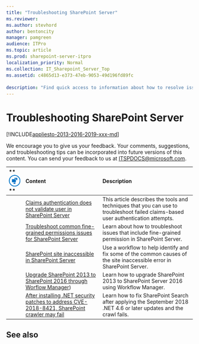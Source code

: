 ```yaml
---
title: "Troubleshooting SharePoint Server"
ms.reviewer: 
ms.author: stevhord
author: bentoncity
manager: pamgreen
audience: ITPro
ms.topic: article
ms.prod: sharepoint-server-itpro
localization_priority: Normal
ms.collection: IT_Sharepoint_Server_Top
ms.assetid: c4865d13-e373-47eb-9053-49d196fd89fc

description: "Find quick access to information about how to resolve issues with deployments of SharePoint Server."
---
```


# Troubleshooting SharePoint Server

[!INCLUDE[appliesto-2013-2016-2019-xxx-md](../includes/appliesto-2013-2016-2019-xxx-md.md)]
  
We encourage you to give us your feedback. Your comments, suggestions, and troubleshooting tips can be incorporated into future versions of this content. You can send your feedback to us at [ITSPDOCS@microsoft.com](mailto:ITSPDOCS@microsoft.com).
  
  
|**![Building blocks](../media/mod_icon_buildingblock_M.png)        **|**Content**|**Description**|
|:-----|:-----|:-----|
||[Claims authentication does not validate user in SharePoint Server](claims-authentication-does-not-validate-user.md) <br/> |This article describes the tools and techniques that you can use to troubleshoot failed claims-based user authentication attempts.  <br/> |
||[Troubleshoot common fine-grained permissions issues for SharePoint Server](troubleshoot-common-fine-grained-permissions-issues.md) <br/> |Learn about how to troubleshoot issues that include fine-grained permission in SharePoint Server.  <br/> |
||[SharePoint site inaccessible in SharePoint Server](sharepoint-site-inaccessible.md) <br/> |Use a workflow to help identify and fix some of the common causes of the site inaccessible error in SharePoint Server.  <br/> |
||[Upgrade SharePoint 2013 to SharePoint 2016 through Worflow Manager](upgrade-sharepoint-2013-to-sharepoint-2016-through-workflow-manager.md)) <br/> |Learn how to upgrade SharePoint 2013 to SharePoint Server 2016 using Workflow Manager.  <br/> |
||[After installing .NET security patches to address CVE-2018-8421, SharePoint crawler may fail](after-installing-.NET-security-patches-to-address-CVE-2018-8421-SharePoint-crawler-may-fail.md) <br/> |Learn how to fix SharePoint Search after applying the September 2018 .NET 4.6 or later updates and the crawl fails.  <br/> |
   
## See also

